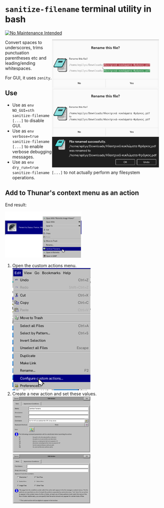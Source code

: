 # `sanitize-filename` terminal utility in bash

[![No Maintenance Intended]][no-maintenance]

[No Maintenance Intended]: https://img.shields.io/badge/No%20Maintenance%20Intended-%F0%9F%97%99-red
[no-maintenance]: https://unmaintained.tech/


<img alt="Default view" title="Default view" src="./img/Dialog.webp?raw=true" width=350 align="right">

<img alt="`NO_COLOR` support" title="`NO_COLOR` support" src="./img/Dialog-NO_COLOR-support-wow.webp?raw=true" width=350 align="right">

<img alt="Success notification allows for undo." title="Success notification allows for undo." src="./img/Undo_super_wow.webp?raw=true" width=350 align="right">

Convert spaces to underscores, trims punctuation parentheses etc and leading/ending whitespaces.

For GUI, it uses `zenity`.

## Use

* Use as `env NO_GUI=sth sanitize-filename [...]` to disable GUI.
* Use as `env verbose=true sanitize-filename [...]` to enable verbose debugging messages.
* Use as `env dry_run=true sanitize-filename [...]` to not actually perform any filesystem operations.

## Add to Thunar's context menu as an action

End result:

<img alt="Custom action in thunar's context menu when you right click a file." title="Custom action in thunar's context menu when you right click a file." src="./img/Thunar-Context-Menu-Action.webp" width=250>

1. Open the custom actions menu.
   <br />
   <img alt="" title="" src="./img/Thunar-Edit-Actions-Context-Menu.webp" width=256>
2. Create a new action and set these values.
   <br />
   <img alt="" title="" src="./img/Edit-Action-Tab-1.webp" width=256>
   <br/>
   <img alt="" title="" src="./img/Edit-Action-Tab-2.webp" width=256>
